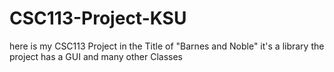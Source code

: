 # CSC113-Project-KSU
here is my CSC113 Project in the Title of "Barnes and Noble" it's a library the project has a GUI and many other Classes
